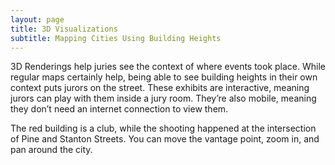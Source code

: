 ```yaml
---
layout: page
title: 3D Visualizations
subtitle: Mapping Cities Using Building Heights
---
```


3D Renderings help juries see the context of where events took place. While regular maps certainly help, being able to see building heights in their own context puts jurors on the street. These exhibits are interactive, meaning jurors can play with them inside a jury room. They’re also mobile, meaning they don’t need an internet connection to view them.

The red building is a club, while the shooting happened at the intersection of Pine and Stanton Streets. You can move the vantage point, zoom in, and pan around the city.

